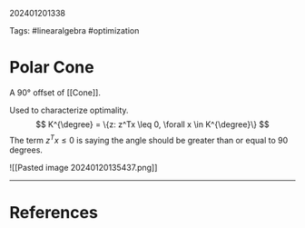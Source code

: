 202401201338

Tags: #linearalgebra #optimization 

# Polar Cone
A 90° offset of [[Cone]].

Used to characterize optimality.
$$
K^{\degree} = \{z: z^Tx \leq 0, \forall x \in K^{\degree}\}
$$
The term $z^Tx \leq 0$ is saying the angle should be greater than or equal to 90 degrees.


![[Pasted image 20240120135437.png]]

---
# References

